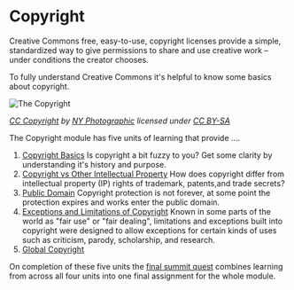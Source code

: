 # Copyright

Creative Commons free, easy-to-use, copyright licenses provide a simple, standardized way to give permissions to share and use creative work – under conditions the creator chooses.

To fully understand Creative Commons it's helpful to know some basics about copyright.

![The Copyright](https://github.com/creativecommons/cc-cert-map/blob/master/img/core/copyright.jpg "Copyright")

*[CC Copyright](http://thebluediamondgallery.com/c/copyright.html) by [NY Photographic](http://nyphotographic.com/) licensed under [CC BY-SA](http://creativecommons.org/licenses/by-sa/3.0/)*


The Copyright module has five units of learning that provide ....

1. [Copyright Basics](basics.md) Is copyright a bit fuzzy to you? Get some clarity by understanding it's history and purpose.
2. [Copyright vs Other Intellectual Property](other-ip.md) How does copyright differ from intellectual property (IP) rights of trademark, patents,and trade secrets?
3. [Public Domain](public-domain.md) Copyright protection is not forever, at some point the protection expires and works enter the public domain. 
4. [Exceptions and Limitations of Copyright](exceptions-limitations.md) Known in some parts of the world as "fair use" or "fair dealing",  limitations and exceptions built into copyright were designed to allow exceptions for certain kinds of uses such as criticism, parody, scholarship, and research.
5. [Global Copyright](global.md)


On completion of these five units the [final summit quest](copyright-summit-quest.md) combines learning from across all four units into one final assignment for the whole module.

